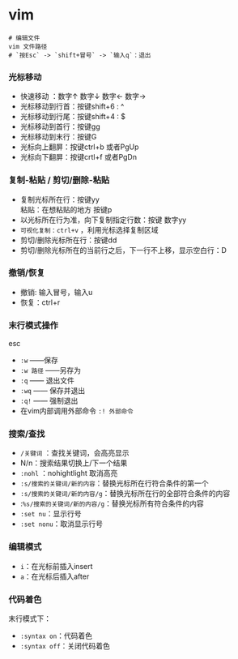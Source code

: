 # vim

```shell
# 编辑文件
vim 文件路径
# `按Esc` -> `shift+冒号` -> `输入q`：退出
```

### 光标移动

* 快速移动 ：数字↑ 数字↓ 数字← 数字→
* 光标移动到行首：按键shift+6 : ^
* 光标移动到行尾：按键shift+4 : $
* 光标移动到首行：按键gg
* 光标移动到末行：按键G
* 光标向上翻屏：按键ctrl+b 或者PgUp
* 光标向下翻屏：按键crtl+f 或者PgDn

### 复制-粘贴 / 剪切/删除-粘贴

* 复制光标所在行：按键yy  
  粘贴：在想粘贴的地方 按键p
* 以光标所在行为准，向下复制指定行数：按键 数字yy
* `可视化复制：ctrl+v` ，利用光标选择复制区域
* 剪切/删除光标所在行：按键dd
* 剪切/删除光标所在的当前行之后，下一行不上移，显示空白行：D

### 撤销/恢复

* 撤销: 输入冒号，输入u
* 恢复：ctrl+r

### 末行模式操作

esc

* `:w` ——保存
* `:w 路径` ——另存为
* `:q` —— 退出文件
* `:wq` —— 保存并退出
* `:q!` —— 强制退出
* 在vim内部调用外部命令 `:! 外部命令`

### 搜索/查找

* `/关键词` ：查找关键词，会高亮显示
* N/n：搜索结果切换上/下一个结果
* `:nohl` ：nohightlight 取消高亮
* `:s/搜索的关键词/新的内容`：替换光标所在行符合条件的第一个
* `:s/搜索的关键词/新的内容/g`：替换光标所在行的全部符合条件的内容
* :`%s/搜索的关键词/新的内容/g`：替换光标所有符合条件的内容
* `:set nu`：显示行号
* `:set nonu`：取消显示行号

### 编辑模式

* `i`：在光标前插入insert
* `a`：在光标后插入after

### 代码着色

末行模式下：

* `:syntax on`：代码着色
* `:syntax off`：关闭代码着色
